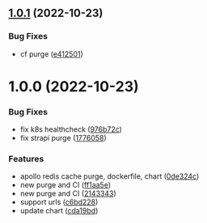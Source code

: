## [1.0.1](https://github.com/aldor007/purge-api/compare/v1.0.0...v1.0.1) (2022-10-23)


### Bug Fixes

* cf purge ([e412501](https://github.com/aldor007/purge-api/commit/e4125011c067839125705df58828b77339d2bd88))

# 1.0.0 (2022-10-23)


### Bug Fixes

* fix k8s healthcheck ([976b72c](https://github.com/aldor007/purge-api/commit/976b72c986f6442c6ff06a9ebad110e33a4bdf0b))
* fix strapi purge ([1776058](https://github.com/aldor007/purge-api/commit/17760586964e0ec21bf6b5f50facb0727985320c))


### Features

* apollo redis cache purge, dockerfile, chart ([0de324c](https://github.com/aldor007/purge-api/commit/0de324ce40065b1c44ffaaa3f214c2263084f72c))
* new purge and CI ([ff1aa5e](https://github.com/aldor007/purge-api/commit/ff1aa5ef7fb17726a108de14e226ad90328672e1))
* new purge and CI ([2143343](https://github.com/aldor007/purge-api/commit/214334318d9228677652579bb79f81afbc355774))
* support urls ([c6bd228](https://github.com/aldor007/purge-api/commit/c6bd228f983a15e8c22dee4f0bc4c2bb08ee6428))
* update chart ([cda19bd](https://github.com/aldor007/purge-api/commit/cda19bd71df44a5b7ad48f151ae3a9d458b305f7))
